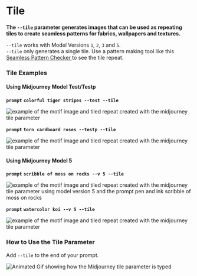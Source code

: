 # Tile

**The `--tile` parameter generates images that can be used as repeating tiles to create seamless patterns for fabrics, wallpapers and textures.**

`--tile` works with Model Versions `1`, `2`, `3` and `5`.\
`--tile` only generates a single tile. Use a pattern making tool like this [Seamless Pattern Checker ](https://www.pycheung.com/checker/)to see the tile repeat.



### Tile Examples <a href="#tile-examples" id="tile-examples"></a>

#### Using Midjourney Model Test/Testp

**`prompt`** **`colorful tiger stripes --test --tile`**

![example of the motif image and tiled repeat created with the midjourney tile parameter](https://cdn.document360.io/3040c2b6-fead-4744-a3a9-d56d621c6c7e/Images/Documentation/MJ\_Tile\_Tile.png)

**`prompt`** **`torn cardboard roses --testp --tile`**

![example of the motif image and tiled repeat created with the midjourney tile parameter](https://cdn.document360.io/3040c2b6-fead-4744-a3a9-d56d621c6c7e/Images/Documentation/MJ\_Tile\_CardboardRose.png)

#### Using Midjourney Model 5

**`prompt`** **`scribble of moss on rocks --v 5 --tile`**

![example of the motif image and tiled repeat created with the midjourney tile parameter using model version 5 and the prompt pen and ink scribble of moss on rocks](https://cdn.document360.io/3040c2b6-fead-4744-a3a9-d56d621c6c7e/Images/Documentation/MJ\_V5\_tile\_MossyRocks.png)

**`prompt`** **`watercolor koi --v 5 --tile`**

![example of the motif image and tiled repeat created with the midjourney tile parameter](https://cdn.document360.io/3040c2b6-fead-4744-a3a9-d56d621c6c7e/Images/Documentation/MJ\_V5\_tile\_WatercolorKoi.png)



### How to Use the Tile Parameter <a href="#how-to-use-the-tile-parameter" id="how-to-use-the-tile-parameter"></a>

Add `--tile` to the end of your prompt.

![Animated Gif showing how the Midjourney tile parameter is typed](https://cdn.document360.io/3040c2b6-fead-4744-a3a9-d56d621c6c7e/Images/Documentation/MJ\_Parameter\_Tile.gif)
